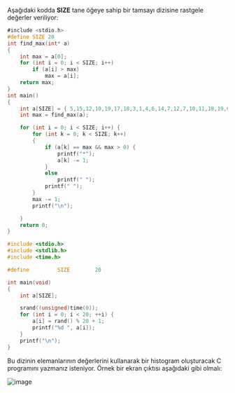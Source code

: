 Aşağıdaki kodda __SIZE__ tane öğeye sahip bir tamsayı dizisine rastgele değerler veriliyor:
```C
﻿#include <stdio.h>
#define SIZE 20
int find_max(int* a)
{
	int max = a[0];
	for (int i = 0; i < SIZE; i++)
		if (a[i] > max)
			max = a[i];
	return max;
}
int main()
{
	int a[SIZE] = { 5,15,12,10,19,17,18,3,1,4,6,14,7,12,7,10,11,18,19,6};
	int max = find_max(a);

	for (int i = 0; i < SIZE; i++) {
		for (int k = 0; k < SIZE; k++)
		{
			if (a[k] == max && max > 0) {
				printf("*");
				a[k] -= 1;
			}
			else
				printf(" ");
			printf(" ");
		}
		max -= 1;
		printf("\n");

	}
	return 0;
}
```
```C
#include <stdio.h>
#include <stdlib.h>
#include <time.h>

#define			SIZE		20

int main(void)
{
	int a[SIZE];

	srand((unsigned)time(0));
	for (int i = 0; i < 20; ++i) {
		a[i] = rand() % 20 + 1;
		printf("%d ", a[i]);
	}
	printf("\n");
}
```

Bu dizinin elemanlarının değerlerini kullanarak bir histogram oluşturacak C programını yazmanız isteniyor. Örnek bir ekran çıktısı aşağıdaki gibi olmalı:<br>

![image](https://github.com/necatiergin/c_kursu_odevleri/blob/master/resimler/histogram.JPG)
